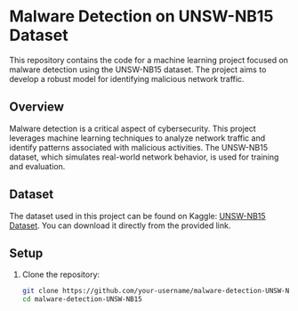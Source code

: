 # Malware Detection on UNSW-NB15 Dataset

This repository contains the code for a machine learning project focused on malware detection using the UNSW-NB15 dataset. The project aims to develop a robust model for identifying malicious network traffic.

## Overview

Malware detection is a critical aspect of cybersecurity. This project leverages machine learning techniques to analyze network traffic and identify patterns associated with malicious activities. The UNSW-NB15 dataset, which simulates real-world network behavior, is used for training and evaluation.

## Dataset

The dataset used in this project can be found on Kaggle: [UNSW-NB15 Dataset](https://www.kaggle.com/datasets/dhoogla/unswnb15). You can download it directly from the provided link.

## Setup

1. Clone the repository:

   ```bash
   git clone https://github.com/your-username/malware-detection-UNSW-NB15.git
   cd malware-detection-UNSW-NB15

